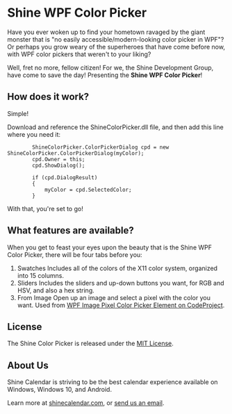 # Shine WPF Color Picker
Have you ever woken up to find your hometown ravaged by the giant monster that is "no easily accessible/modern-looking color picker in WPF"? Or perhaps you grow weary of the superheroes that have come before now, with WPF color pickers that weren't to your liking?

Well, fret no more, fellow citizen! For we, the Shine Development Group, have come to save the day! Presenting the **Shine WPF Color Picker**!

## How does it work?
Simple!

Download and reference the ShineColorPicker.dll file, and then add this line where you need it:

            ShineColorPicker.ColorPickerDialog cpd = new ShineColorPicker.ColorPickerDialog(myColor);
            cpd.Owner = this;
            cpd.ShowDialog();

            if (cpd.DialogResult)
            {
                myColor = cpd.SelectedColor;
            }

With that, you're set to go!

## What features are available?
When you get to feast your eyes upon the beauty that is the Shine WPF Color Picker, there will be four tabs before you:

1. Swatches
Includes all of the colors of the X11 color system, organized into 15 columns.
2. Sliders
Includes the sliders and up-down buttons you want, for RGB and HSV, and also a hex string.
3. From Image
Open up an image and select a pixel with the color you want. Used from [WPF Image Pixel Color Picker Element on CodeProject](https://www.codeproject.com/Articles/36848/WPF-Image-Pixel-Color-Picker-Element).

## License
The Shine Color Picker is released under the [MIT License](https://github.com/shine-calendar/color-picker/blob/master/LICENSE).

## About Us
Shine Calendar is striving to be the best calendar experience available on Windows, Windows 10, and Android.

Learn more at [shinecalendar.com](http://shinecalendar.com), or [send us an email](mailto:shine-calendar@outlook.com).
